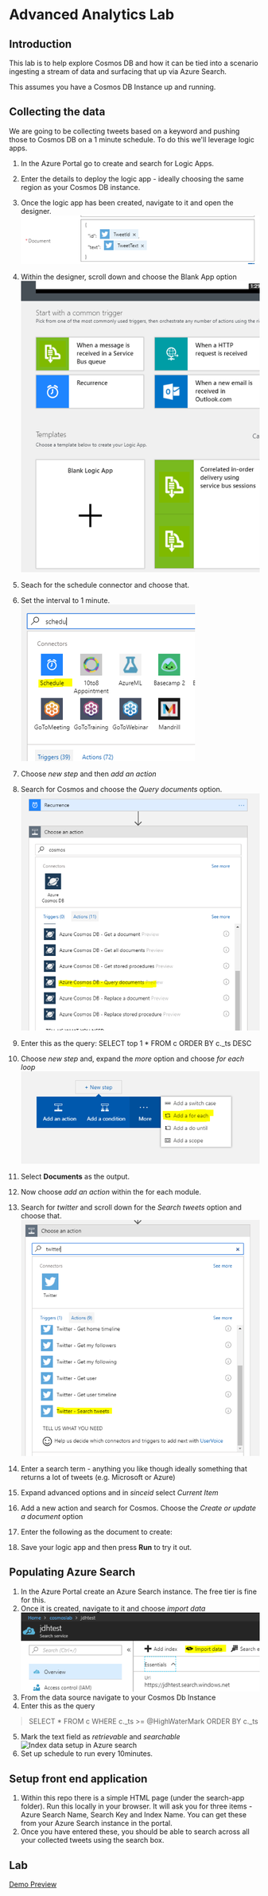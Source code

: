 # Advanced Analytics Lab

## Introduction

This lab is to help explore Cosmos DB and how it can be tied into a scenario ingesting a stream of data and surfacing that up via Azure Search.

This assumes you have a Cosmos DB Instance up and running.

## Collecting the data

We are going to be collecting tweets based on a keyword and pushing those to Cosmos DB on a 1 minute schedule. To do this we'll leverage logic apps.

1. In the Azure Portal go to create and search for Logic Apps.
2. Enter the details to deploy the logic app - ideally choosing the same region as your Cosmos DB instance.
3. Once the logic app has been created, navigate to it and open the designer.
![Blank logic app](./images/create.png)
4. Within the designer, scroll down and choose the Blank App option
![Blank logic app](./images/blank-create.png)
5. Seach for the schedule connector and choose that.
6. Set the interval to 1 minute.
![Schedule connector](./images/schedule.png)
7. Choose *new step* and then *add an action*
8. Search for Cosmos and choose the *Query documents* option.
![Blank logic app](./images/cosmos.png)
9. Enter this as the query:
        SELECT top 1 * FROM c ORDER BY c._ts DESC
10. Choose *new step* and, expand the *more* option and choose *for each loop*
![for each loop](./images/foreach.png)
11. Select **Documents** as the output.
12. Now choose *add an action* within the for each module.
13. Search for *twitter* and scroll down for the *Search tweets* option and choose that.
![Twitter connector](./images/twitter.png)
12. Enter a search term - anything you like though ideally something that returns a lot of tweets (e.g. Microsoft or Azure)
13. Expand advanced options and in *sinceid* select *Current Item*
14. Add a new action and search for Cosmos. Choose the *Create or update a document* option
15. Enter the following as the document to create:

16. Save your logic app and then press **Run** to try it out.

## Populating Azure Search

1. In the Azure Portal create an Azure Search instance. The free tier is fine for this.
2. Once it is created, navigate to it and choose *import data*
![Import data into Azure search](./images/import.png)
3. From the data source navigate to your Cosmos Db Instance
4. Enter this as the query
>SELECT * FROM c WHERE c._ts >= @HighWaterMark ORDER BY c._ts
5. Mark the text field as *retrievable* and *searchable*
![Index data setup in Azure search](./images/import-index.png)
6. Set up schedule to run every 10minutes.

## Setup front end application

1. Within this repo there is a simple HTML page (under the search-app folder). Run this locally in your browser. It will ask you for three items - Azure Search Name, Search Key and Index Name. You can get these from your Azure Search instance in the portal. 
2. Once you have entered these, you should be able to search across all your collected tweets using the search box.


## Lab
[Demo Preview](search-app/search.htm)